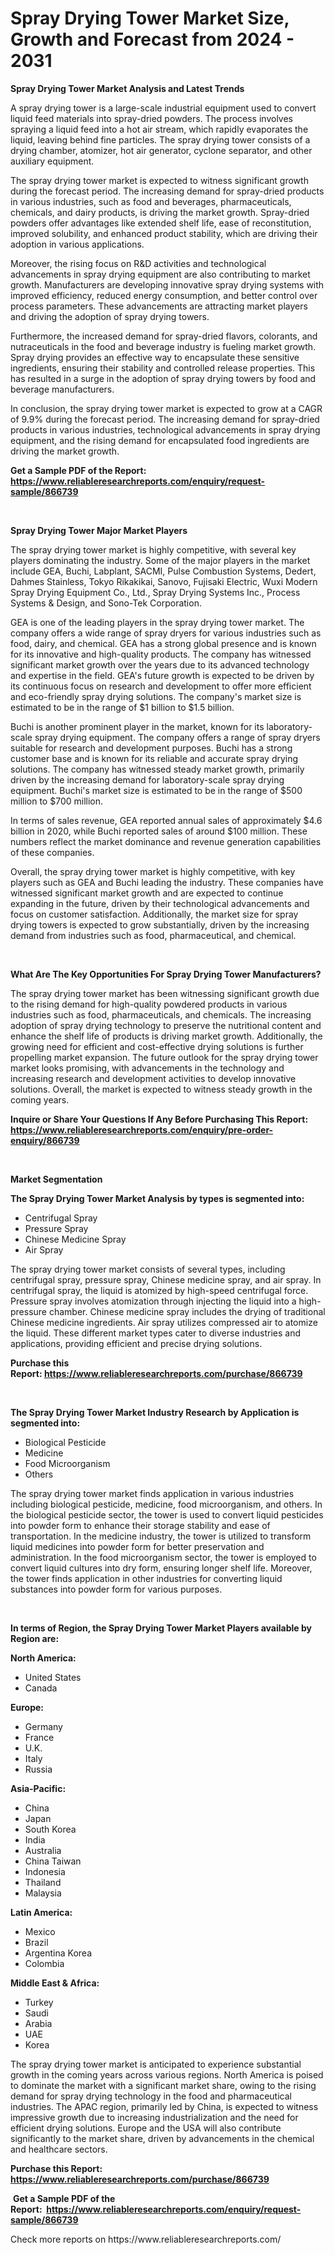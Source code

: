<p><h1>Spray Drying Tower Market Size, Growth and Forecast from 2024 - 2031</h1></p><p><strong>Spray Drying Tower Market Analysis and Latest Trends</strong></p>
<p><p>A spray drying tower is a large-scale industrial equipment used to convert liquid feed materials into spray-dried powders. The process involves spraying a liquid feed into a hot air stream, which rapidly evaporates the liquid, leaving behind fine particles. The spray drying tower consists of a drying chamber, atomizer, hot air generator, cyclone separator, and other auxiliary equipment.</p><p>The spray drying tower market is expected to witness significant growth during the forecast period. The increasing demand for spray-dried products in various industries, such as food and beverages, pharmaceuticals, chemicals, and dairy products, is driving the market growth. Spray-dried powders offer advantages like extended shelf life, ease of reconstitution, improved solubility, and enhanced product stability, which are driving their adoption in various applications.</p><p>Moreover, the rising focus on R&D activities and technological advancements in spray drying equipment are also contributing to market growth. Manufacturers are developing innovative spray drying systems with improved efficiency, reduced energy consumption, and better control over process parameters. These advancements are attracting market players and driving the adoption of spray drying towers.</p><p>Furthermore, the increased demand for spray-dried flavors, colorants, and nutraceuticals in the food and beverage industry is fueling market growth. Spray drying provides an effective way to encapsulate these sensitive ingredients, ensuring their stability and controlled release properties. This has resulted in a surge in the adoption of spray drying towers by food and beverage manufacturers.</p><p>In conclusion, the spray drying tower market is expected to grow at a CAGR of 9.9% during the forecast period. The increasing demand for spray-dried products in various industries, technological advancements in spray drying equipment, and the rising demand for encapsulated food ingredients are driving the market growth.</p></p>
<p><strong>Get a Sample PDF of the Report:&nbsp; <a href="https://www.reliableresearchreports.com/enquiry/request-sample/866739">https://www.reliableresearchreports.com/enquiry/request-sample/866739</a></strong></p>
<p>&nbsp;</p>
<p><strong>Spray Drying Tower Major Market Players</strong></p>
<p><p>The spray drying tower market is highly competitive, with several key players dominating the industry. Some of the major players in the market include GEA, Buchi, Labplant, SACMI, Pulse Combustion Systems, Dedert, Dahmes Stainless, Tokyo Rikakikai, Sanovo, Fujisaki Electric, Wuxi Modern Spray Drying Equipment Co., Ltd., Spray Drying Systems Inc., Process Systems & Design, and Sono-Tek Corporation.</p><p>GEA is one of the leading players in the spray drying tower market. The company offers a wide range of spray dryers for various industries such as food, dairy, and chemical. GEA has a strong global presence and is known for its innovative and high-quality products. The company has witnessed significant market growth over the years due to its advanced technology and expertise in the field. GEA's future growth is expected to be driven by its continuous focus on research and development to offer more efficient and eco-friendly spray drying solutions. The company's market size is estimated to be in the range of $1 billion to $1.5 billion.</p><p>Buchi is another prominent player in the market, known for its laboratory-scale spray drying equipment. The company offers a range of spray dryers suitable for research and development purposes. Buchi has a strong customer base and is known for its reliable and accurate spray drying solutions. The company has witnessed steady market growth, primarily driven by the increasing demand for laboratory-scale spray drying equipment. Buchi's market size is estimated to be in the range of $500 million to $700 million.</p><p>In terms of sales revenue, GEA reported annual sales of approximately $4.6 billion in 2020, while Buchi reported sales of around $100 million. These numbers reflect the market dominance and revenue generation capabilities of these companies.</p><p>Overall, the spray drying tower market is highly competitive, with key players such as GEA and Buchi leading the industry. These companies have witnessed significant market growth and are expected to continue expanding in the future, driven by their technological advancements and focus on customer satisfaction. Additionally, the market size for spray drying towers is expected to grow substantially, driven by the increasing demand from industries such as food, pharmaceutical, and chemical.</p></p>
<p>&nbsp;</p>
<p><strong>What Are The Key Opportunities For Spray Drying Tower Manufacturers?</strong></p>
<p><p>The spray drying tower market has been witnessing significant growth due to the rising demand for high-quality powdered products in various industries such as food, pharmaceuticals, and chemicals. The increasing adoption of spray drying technology to preserve the nutritional content and enhance the shelf life of products is driving market growth. Additionally, the growing need for efficient and cost-effective drying solutions is further propelling market expansion. The future outlook for the spray drying tower market looks promising, with advancements in the technology and increasing research and development activities to develop innovative solutions. Overall, the market is expected to witness steady growth in the coming years.</p></p>
<p><strong>Inquire or Share Your Questions If Any Before Purchasing This Report: <a href="https://www.reliableresearchreports.com/enquiry/pre-order-enquiry/866739">https://www.reliableresearchreports.com/enquiry/pre-order-enquiry/866739</a></strong></p>
<p>&nbsp;</p>
<p><strong>Market Segmentation</strong></p>
<p><strong>The Spray Drying Tower Market Analysis by types is segmented into:</strong></p>
<p><ul><li>Centrifugal Spray</li><li>Pressure Spray</li><li>Chinese Medicine Spray</li><li>Air Spray</li></ul></p>
<p><p>The spray drying tower market consists of several types, including centrifugal spray, pressure spray, Chinese medicine spray, and air spray. In centrifugal spray, the liquid is atomized by high-speed centrifugal force. Pressure spray involves atomization through injecting the liquid into a high-pressure chamber. Chinese medicine spray includes the drying of traditional Chinese medicine ingredients. Air spray utilizes compressed air to atomize the liquid. These different market types cater to diverse industries and applications, providing efficient and precise drying solutions.</p></p>
<p><strong>Purchase this Report:&nbsp;<a href="https://www.reliableresearchreports.com/purchase/866739">https://www.reliableresearchreports.com/purchase/866739</a></strong></p>
<p>&nbsp;</p>
<p><strong>The Spray Drying Tower Market Industry Research by Application is segmented into:</strong></p>
<p><ul><li>Biological Pesticide</li><li>Medicine</li><li>Food Microorganism</li><li>Others</li></ul></p>
<p><p>The spray drying tower market finds application in various industries including biological pesticide, medicine, food microorganism, and others. In the biological pesticide sector, the tower is used to convert liquid pesticides into powder form to enhance their storage stability and ease of transportation. In the medicine industry, the tower is utilized to transform liquid medicines into powder form for better preservation and administration. In the food microorganism sector, the tower is employed to convert liquid cultures into dry form, ensuring longer shelf life. Moreover, the tower finds application in other industries for converting liquid substances into powder form for various purposes.</p></p>
<p>&nbsp;</p>
<p><strong>In terms of Region, the Spray Drying Tower Market Players available by Region are:</strong></p>
<p>
    <p> <strong> North America: </strong>
        <ul>
            <li>United States</li>
            <li>Canada</li>
        </ul>
        </p> 
    <p> <strong> Europe: </strong>
        <ul>
            <li>Germany</li>
            <li>France</li>
            <li>U.K.</li>
            <li>Italy</li>
            <li>Russia</li>
        </ul>
        </p> 
    <p> <strong> Asia-Pacific: </strong>
        <ul>
            <li>China</li>
            <li>Japan</li>
            <li>South Korea</li>
            <li>India</li>
            <li>Australia</li>
            <li>China Taiwan</li>
            <li>Indonesia</li>
            <li>Thailand</li>
            <li>Malaysia</li>
        </ul>
        </p> 
    <p> <strong> Latin America: </strong>
        <ul>
            <li>Mexico</li>
            <li>Brazil</li>
            <li>Argentina Korea</li>
            <li>Colombia</li>
        </ul>
        </p> 
    <p> <strong> Middle East & Africa: </strong>
        <ul>
            <li>Turkey</li>
            <li>Saudi</li>
            <li>Arabia</li>
            <li>UAE</li>
            <li>Korea</li>
        </ul>
    </p>
    </p>
<p><p>The spray drying tower market is anticipated to experience substantial growth in the coming years across various regions. North America is poised to dominate the market with a significant market share, owing to the rising demand for spray drying technology in the food and pharmaceutical industries. The APAC region, primarily led by China, is expected to witness impressive growth due to increasing industrialization and the need for efficient drying solutions. Europe and the USA will also contribute significantly to the market share, driven by advancements in the chemical and healthcare sectors.</p></p>
<p><strong>Purchase this Report: <a href="https://www.reliableresearchreports.com/purchase/866739">https://www.reliableresearchreports.com/purchase/866739</a></strong></p>
<p>&nbsp;<strong>Get a Sample PDF of the Report:&nbsp;&nbsp;<a href="https://www.reliableresearchreports.com/enquiry/request-sample/866739">https://www.reliableresearchreports.com/enquiry/request-sample/866739</a></strong></p>
<p><strong></strong></p>
<p>Check more reports on https://www.reliableresearchreports.com/</p>